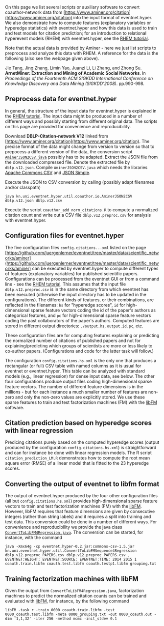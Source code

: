 On this page we list several scripts or auxiliary software to convert coauthor-network data from [https://www.aminer.org/citation](https://www.aminer.org/citation) into the input format of eventnet.hyper. We also demonstrate how to compute features (explanatory variables or hyperedge statistics) with eventnet.hyper and how this data is used to train and test models for citation prediction; for an introduction to relational hyperevent models (RHEM) with eventnet.hyper, see the [RHEM tutorial](https://github.com/juergenlerner/eventnet/wiki/RHEM-first-steps-(tutorial)). 

Note that the actual data is provided by Aminer - here we just list scripts to preprocess and analyze this data with RHEM. A reference for the data is the following (also see the webpage given above).

Jie Tang, Jing Zhang, Limin Yao, Juanzi Li, Li Zhang, and Zhong Su. **ArnetMiner: Extraction and Mining of Academic Social Networks**. In _Proceedings of the Fourteenth ACM SIGKDD International Conference on Knowledge Discovery and Data Mining (SIGKDD'2008)_. pp.990-998.

## Preprocess data for eventnet.hyper

In general, the structure of the input data for eventnet.hyper is explained in the [RHEM tutorial](https://github.com/juergenlerner/eventnet/wiki/RHEM-first-steps-(tutorial)). The input data might be produced in a number of different ways and possibly starting from different original data. The scripts on this page are provided for convenience and reproducibility. 

Download **DBLP-Citation-network V12** linked from [https://www.aminer.org/citation](https://www.aminer.org/citation). The precise format of the data might change from version to version so that to prepocess a different version of the data, the conversion script [`AminerJSON2CSV.java`](https://github.com/juergenlerner/eventnet/blob/master/data/scientific_networks/aminer/AminerJSON2CSV.java) possibly has to be adapted. Extract the JSON file from the downloaded compressed file. Denote the extracted file by `dblp.v12.json`. Compile `AminerJSON2CSV.java` which needs the libraries [Apache Commons CSV](https://commons.apache.org/proper/commons-csv/) and [JSON Simple](https://code.google.com/archive/p/json-simple/). 

Execute the JSON to CSV conversion by calling (possibly adapt filenames and/or classpath)
```
java kn.uni.eventnet.hyper.util.coauthor.io.AminerJSON2CSV dblp.v12.json dblp.v12.csv
```

Execute the script `coauthor_add_norm_citations.R` to compute a normalized citation count and write out a CSV file `dblp.v12.preproc.csv` for analysis with eventnet.hyper.

## Configuration files for eventnet.hyper

The five configuration files `config.citations...xml` listed on the page [https://github.com/juergenlerner/eventnet/tree/master/data/scientific_networks/aminer](https://github.com/juergenlerner/eventnet/tree/master/data/scientific_networks/aminer) can be executed by eventnet.hyper to compute different types of features (explanatory variables) for published scientific papers. Configurations can be processed from the eventnet GUI or from a command line - see the [RHEM tutorial](https://github.com/juergenlerner/eventnet/wiki/RHEM-first-steps-(tutorial)). This assumes that the input file `dblp.v12.preproc.csv` is in the same directory from which eventnet has been executed (otherwise the input directory has to be updated in the configurations). The different kinds of features, or their combinations, are reflected in the filenames: `hs` for "hyperedge scores", `id` for high-dimensional sparse feature vectors coding the id of the paper's authors as categorical features, and `pc` for high-dimensional sparse feature vectors coding the past collaborators of the paper's authors. Computed features are stored in different output directories: `./output.hs`, `output.id.pc`, etc. 

These configuration files are for computing features explaining or predicting the normalized number of citations of published papers and not for explaining/predicting which groups of scientists are more or less likely to co-author papers. (Configurations and code for the latter task will follow.) 

The configuration `config.citations.hs.xml` is the only one that produces a rectangular (or full) CSV table with named columns as it is usual for eventnet or eventnet.hyper. This table can be analyzed with standard models (e.g., linear regression) for dense input data, see below. The other four configurations produce output files coding high-dimensional sparse feature vectors. The number of different feature dimensions is in the millions - but for each instance a much smaller number of features are non-zero and only the non-zero values are explicitly stored. We use these sparse features to train and test factorization machines (FM) with the [libFM](http://www.libfm.org/) software.

## Citation prediction based on hyperedge scores with linear regression

Predicing citations purely based on the computed hyperedge scores (output produced by the configuration `config.citations.hs.xml`) is straightforward and can for instance be done with linear regression models. The R script `citation_prediction_LM.R` demonstrates how to compute the root mean square error (RMSE) of a linear model that is fitted to the 23 hyperedge scores. 

## Converting the output of eventnet to libfm format

The output of eventnet.hyper produced by the four other configuration files (all but `config.citations.hs.xml`) provides high-dimensional sparse feature vectors to train and test factorization machines (FM) with the [libFM](http://www.libfm.org/). However, libFM requires that feature dimensions are given by consecutive integers (rather than string labels) and it requires a split into training and test data. This conversion could be done in a number of different ways. For convenience and reproducibility we provide the java class [`ConvertToLibFM4Regression.java`](https://github.com/juergenlerner/eventnet/blob/master/data/scientific_networks/aminer/ConvertToLibFM4Regression.java). The conversion can be started, for instance, with the command
```
java -Xmx64g -cp eventnet.hyper-0.2.jar:commons-csv-1.5.jar kn.uni.eventnet.hyper.util.ConvertToLibFMSequence4Regression dblp.v12.preproc_PAPERS.csv dblp.v12.preproc_PAPERS.csv , EVENTNET:WEIGHT: EVENTNET:SOURCE: EVENTNET:TIME: 2014 2015 1 coauth.train.libfm coauth.test.libfm coauth.testp1.libfm grouping.txt
```

## Training factorization machines with libFM

Given the output from `ConvertToLibFM4Regression.java`, factorization machines to predict the normalized citation counts can be trained and evaluated with [libFM](http://www.libfm.org/), for instance, by the following command
```
libFM -task r -train 0000_coauth.train.libfm -test 0000_coauth.test.libfm -meta 0000_grouping.txt -out 0000_coauth.out -dim '1,1,32' -iter 256 -method mcmc -init_stdev 0.1
```
